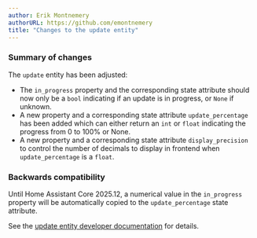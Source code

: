 ```yaml
---
author: Erik Montnemery
authorURL: https://github.com/emontnemery
title: "Changes to the update entity"
---
```


### Summary of changes

The `update` entity has been adjusted:
- The `in_progress` property and the corresponding state attribute should now only be a `bool` indicating if an update is in progress, or `None` if unknown.
- A new property and a corresponding state attribute `update_percentage` has been added which can either return an `int` or `float` indicating the progress from 0 to 100% or None.
- A new property and a corresponding state attribute `display_precision` to control the number of decimals to display in frontend when `update_percentage` is a `float`.

### Backwards compatibility

Until Home Assistant Core 2025.12, a numerical value in the `in_progress` property will be automatically copied to the `update_percentage` state attribute.

See the [update entity developer documentation](https://developers.home-assistant.io/docs/core/entity/update) for details.
